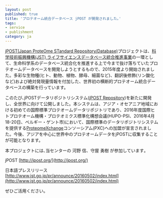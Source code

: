 ```yaml
---
layout: post
published: true
title: 'プロテオーム統合データベース jPOST が開発されました｡'
tags:
- service
- publishment
category: ja
---
```

[jPOST(Japan ProteOme STandard Repository/Database)](http://jpost.org/)プロジェクトは、[科学技術振興機構(JST) ライフサイエンスデータベース統合推進事業](http://biosciencedbc.jp/funding/fund)の一環として、生命科学系のデータベース統合化を推進する上で今まで抜け落ちていたプロテオームデータベースを開発しようとするもので、2015年度より開始されました。多彩な生物種(ヒト、動物、植物、酵母、細菌など)、翻訳後修飾(リン酸化など)および絶対発現量情報を付加した、世界初の横断的プロテオーム統合データベースの構築を行っています。
 
このたび､jPOSTデータリポジトリシステム([jPOST Repository](https://repository.jpostdb.org/))を新たに開発し、全世界に向けて公開しました。本システムは、アジア・オセアニア地域における初めての国際標準プロテオームデータリポジトリであり、2016年度国際ヒトプロテオーム機構・プロテオミクス標準化構想会議(HUPO-PSI、2016年4月18-20日、ベルギー・ゲント市)において、国際標準のデータリポジトリシステムを提供する[ProteomeXchange](http://www.proteomexchange.org/)コンソーシアム(PXC)への加盟が宣言されました。今後、アジアを中心に世界中のプロテオームデータをjPOSTに収集することが可能となります。
 

本プロジェクトには､当センターの 河野 信、守屋 勇樹 が参加しています｡
 
jPOST
[http://jpost.org/](http://jpost.org/)
 
日本語プレスリリース
[http://www.jst.go.jp/pr/announce/20160502/index.html](http://www.jst.go.jp/pr/announce/20160502/index.html)
 
ぜひご活用ください。